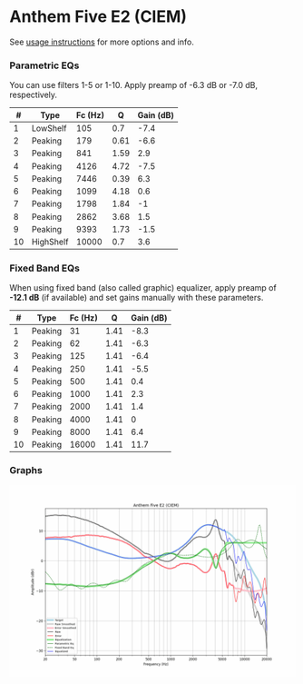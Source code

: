 # Anthem Five E2 (CIEM)
See [usage instructions](https://github.com/jaakkopasanen/AutoEq#usage) for more options and info.

### Parametric EQs
You can use filters 1-5 or 1-10. Apply preamp of -6.3 dB or -7.0 dB, respectively.

|   # | Type      |   Fc (Hz) |    Q |   Gain (dB) |
|-----|-----------|-----------|------|-------------|
|   1 | LowShelf  |       105 | 0.7  |        -7.4 |
|   2 | Peaking   |       179 | 0.61 |        -6.6 |
|   3 | Peaking   |       841 | 1.59 |         2.9 |
|   4 | Peaking   |      4126 | 4.72 |        -7.5 |
|   5 | Peaking   |      7446 | 0.39 |         6.3 |
|   6 | Peaking   |      1099 | 4.18 |         0.6 |
|   7 | Peaking   |      1798 | 1.84 |        -1   |
|   8 | Peaking   |      2862 | 3.68 |         1.5 |
|   9 | Peaking   |      9393 | 1.73 |        -1.5 |
|  10 | HighShelf |     10000 | 0.7  |         3.6 |

### Fixed Band EQs
When using fixed band (also called graphic) equalizer, apply preamp of **-12.1 dB** (if available) and set gains manually with these parameters.

|   # | Type    |   Fc (Hz) |    Q |   Gain (dB) |
|-----|---------|-----------|------|-------------|
|   1 | Peaking |        31 | 1.41 |        -8.3 |
|   2 | Peaking |        62 | 1.41 |        -6.3 |
|   3 | Peaking |       125 | 1.41 |        -6.4 |
|   4 | Peaking |       250 | 1.41 |        -5.5 |
|   5 | Peaking |       500 | 1.41 |         0.4 |
|   6 | Peaking |      1000 | 1.41 |         2.3 |
|   7 | Peaking |      2000 | 1.41 |         1.4 |
|   8 | Peaking |      4000 | 1.41 |         0   |
|   9 | Peaking |      8000 | 1.41 |         6.4 |
|  10 | Peaking |     16000 | 1.41 |        11.7 |

### Graphs
![](./Anthem%20Five%20E2%20(CIEM).png)
